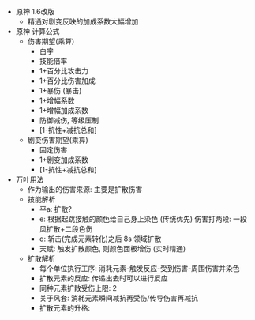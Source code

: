 - 原神 1.6改版
	- 精通对剧变反映的加成系数大幅增加
- 原神 计算公式
	- 伤害期望(乘算)
		- 白字
		- 技能倍率
		- 1+百分比攻击力
		- 1+百分比伤害加成
		- 1+暴伤 (暴击)
		- 1+增幅系数
		- 1+增幅加成系数
		- 防御减伤, 等级压制
		- [1-抗性+减抗总和]
	- 剧变伤害期望(乘算)
		- 固定伤害
		- 1+剧变加成系数
		- [1-抗性+减抗总和]
- 万叶用法
	- 作为输出的伤害来源: 主要是扩散伤害
	- 技能解析
		- 平a: 扩散?
		- e: 根据起跳接触的颜色给自己身上染色 (传统优先)
		  伤害打两段: 一段风扩散+二段色伤
		- q: 斩击(完成元素转化)之后 8s 领域扩散
		- 天赋: 触发扩散颜色, 则颜色面板增伤 (实时精通)
	- 扩散解析
		- 每个单位执行工序: 消耗元素-触发反应-受到伤害-周围伤害并染色
		- 扩散元素的反应: 传递出去时可以进行反应
		- 同种元素扩散受伤上限: 2
		- 关于风套: 消耗元素瞬间减抗再受伤/传导伤害再减抗
		- 扩散元素的升格: